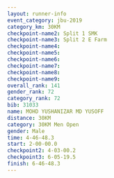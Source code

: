```yaml
---
layout: runner-info 
event_category: jbu-2019 
category_km: 30KM 
checkpoint-name2: Split 1 SMK 
checkpoint-name3: Split 2 E Farm 
checkpoint-name4: 
checkpoint-name5: 
checkpoint-name6: 
checkpoint-name7: 
checkpoint-name8: 
checkpoint-name9: 
overall_rank: 141
gender_rank: 72
category_rank: 72
bib: 31033
name: MOHD YUSHANIZAR MD YUSOFF
distance: 30KM
category: 30KM Men Open
gender: Male
time: 4-46-48.3
start: 2-00-00.0
checkpoint2: 4-03-00.2
checkpoint3: 6-05-19.5
finish: 6-46-48.3
---
```


